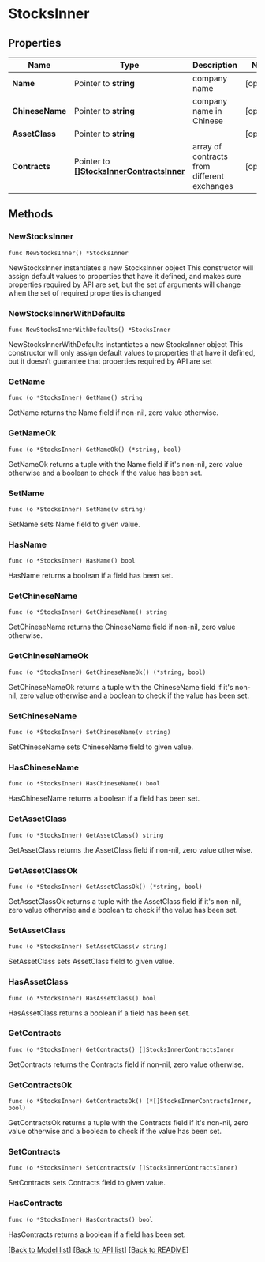 # StocksInner

## Properties

Name | Type | Description | Notes
------------ | ------------- | ------------- | -------------
**Name** | Pointer to **string** | company name | [optional] 
**ChineseName** | Pointer to **string** | company name in Chinese | [optional] 
**AssetClass** | Pointer to **string** |  | [optional] 
**Contracts** | Pointer to [**[]StocksInnerContractsInner**](StocksInnerContractsInner.md) | array of contracts from different exchanges | [optional] 

## Methods

### NewStocksInner

`func NewStocksInner() *StocksInner`

NewStocksInner instantiates a new StocksInner object
This constructor will assign default values to properties that have it defined,
and makes sure properties required by API are set, but the set of arguments
will change when the set of required properties is changed

### NewStocksInnerWithDefaults

`func NewStocksInnerWithDefaults() *StocksInner`

NewStocksInnerWithDefaults instantiates a new StocksInner object
This constructor will only assign default values to properties that have it defined,
but it doesn't guarantee that properties required by API are set

### GetName

`func (o *StocksInner) GetName() string`

GetName returns the Name field if non-nil, zero value otherwise.

### GetNameOk

`func (o *StocksInner) GetNameOk() (*string, bool)`

GetNameOk returns a tuple with the Name field if it's non-nil, zero value otherwise
and a boolean to check if the value has been set.

### SetName

`func (o *StocksInner) SetName(v string)`

SetName sets Name field to given value.

### HasName

`func (o *StocksInner) HasName() bool`

HasName returns a boolean if a field has been set.

### GetChineseName

`func (o *StocksInner) GetChineseName() string`

GetChineseName returns the ChineseName field if non-nil, zero value otherwise.

### GetChineseNameOk

`func (o *StocksInner) GetChineseNameOk() (*string, bool)`

GetChineseNameOk returns a tuple with the ChineseName field if it's non-nil, zero value otherwise
and a boolean to check if the value has been set.

### SetChineseName

`func (o *StocksInner) SetChineseName(v string)`

SetChineseName sets ChineseName field to given value.

### HasChineseName

`func (o *StocksInner) HasChineseName() bool`

HasChineseName returns a boolean if a field has been set.

### GetAssetClass

`func (o *StocksInner) GetAssetClass() string`

GetAssetClass returns the AssetClass field if non-nil, zero value otherwise.

### GetAssetClassOk

`func (o *StocksInner) GetAssetClassOk() (*string, bool)`

GetAssetClassOk returns a tuple with the AssetClass field if it's non-nil, zero value otherwise
and a boolean to check if the value has been set.

### SetAssetClass

`func (o *StocksInner) SetAssetClass(v string)`

SetAssetClass sets AssetClass field to given value.

### HasAssetClass

`func (o *StocksInner) HasAssetClass() bool`

HasAssetClass returns a boolean if a field has been set.

### GetContracts

`func (o *StocksInner) GetContracts() []StocksInnerContractsInner`

GetContracts returns the Contracts field if non-nil, zero value otherwise.

### GetContractsOk

`func (o *StocksInner) GetContractsOk() (*[]StocksInnerContractsInner, bool)`

GetContractsOk returns a tuple with the Contracts field if it's non-nil, zero value otherwise
and a boolean to check if the value has been set.

### SetContracts

`func (o *StocksInner) SetContracts(v []StocksInnerContractsInner)`

SetContracts sets Contracts field to given value.

### HasContracts

`func (o *StocksInner) HasContracts() bool`

HasContracts returns a boolean if a field has been set.


[[Back to Model list]](../README.md#documentation-for-models) [[Back to API list]](../README.md#documentation-for-api-endpoints) [[Back to README]](../README.md)


